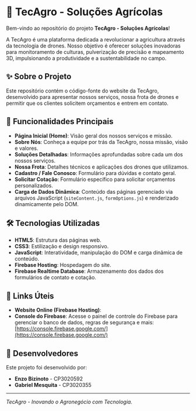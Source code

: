 # 🚜 TecAgro - Soluções Agrícolas

Bem-vindo ao repositório do projeto **TecAgro - Soluções Agrícolas**!

A TecAgro é uma plataforma dedicada a revolucionar a agricultura através da tecnologia de drones. Nosso objetivo é oferecer soluções inovadoras para monitoramento de culturas, pulverização de precisão e mapeamento 3D, impulsionando a produtividade e a sustentabilidade no campo.

## ✨ Sobre o Projeto

Este repositório contém o código-fonte do website da TecAgro, desenvolvido para apresentar nossos serviços, nossa frota de drones e permitir que os clientes solicitem orçamentos e entrem em contato.

## 🚀 Funcionalidades Principais

* **Página Inicial (Home)**: Visão geral dos nossos serviços e missão.
* **Sobre Nós**: Conheça a equipe por trás da TecAgro, nossa missão, visão e valores.
* **Soluções Detalhadas**: Informações aprofundadas sobre cada um dos nossos serviços.
* **Nossa Frota**: Detalhes técnicos e aplicações dos drones que utilizamos.
* **Cadastro / Fale Conosco**: Formulário para dúvidas e contato geral.
* **Solicitar Cotação**: Formulário específico para solicitar orçamentos personalizados.
* **Carga de Dados Dinâmica**: Conteúdo das páginas gerenciado via arquivos JavaScript (`siteContent.js`, `formOptions.js`) e renderizado dinamicamente pelo DOM.

## 🛠️ Tecnologias Utilizadas

* **HTML5**: Estrutura das páginas web.
* **CSS3**: Estilização e design responsivo.
* **JavaScript**: Interatividade, manipulação do DOM e carga dinâmica de conteúdo.
* **Firebase Hosting**: Hospedagem do site.
* **Firebase Realtime Database**: Armazenamento dos dados dos formulários de contato e cotação.

## 🔗 Links Úteis

* **Website Online (Firebase Hosting)**: 
* **Console do Firebase**: Acesse o painel de controle do Firebase para gerenciar o banco de dados, regras de segurança e mais: [https://console.firebase.google.com/](https://console.firebase.google.com/)

## 👥 Desenvolvedores

Este projeto foi desenvolvido por:

* **Enzo Bizinoto** - CP3020592
* **Gabriel Mesquita** - CP3020355

---

*TecAgro - Inovando o Agronegócio com Tecnologia.*
